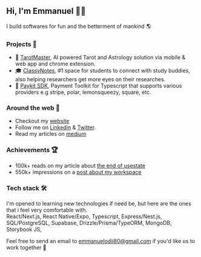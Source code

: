 ## Hi, I'm Emmanuel 👋🏼

I build softwares for fun and the betterment of mankind 🌎

### Projects 📌
- 🔮 [TarotMaster](https://tarotmaster.ai), AI powered Tarot and Astrology solution via mobile & web app and chrome extension.
- 🎓 [ClassyNotes](https://www.classynotes.app), #1 space for students to connect with study buddies, also helping researchers get more eyes on their researches.
- 💸 [Paykit SDK](https://paykit-web.vercel.app), Payment Toolkit for Typescript that supports various providers e.g stripe, polar, lemonsqueezy, square, etc.

### Around the web 🧭
- Checkout my [website](https://odii.vercel.app)
- Follow me on [Linkedin](https://linkedin.com/in/emmanuelodii) & [Twitter](https://x.com/devodii_).
- Read my articles on [medium](https://medium.com/@emmanuelodii80)

### Achievements 🏆
- 100k+ reads on my article about [the end of usestate](https://medium.com/@emmanuelodii80/bye-bye-usestate-useeffect-revolutionizing-react-development-d91f95891adb)
- 550k+ impressions on a [post about my workspace](https://www.linkedin.com/feed/update/urn:li:activity:7198706499324416000/)

### Tech stack 🛠️
I'm opened to learning new technologies if need be, but here are the ones that i feel very comfortable with.
<br />
React/Next.js, React Native/Expo, Typescript, Express/Nest.js, SQL/PostgreSQL, Supabase, Drizzle/Prisma/TypeORM, MongoDB, Storybook JS, 

Feel free to send an email to emmanuelodii80@gmail.com if you'd like us to work together 🤩
